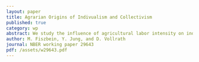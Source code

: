 ```yaml
---
layout: paper
title: Agrarian Origins of Indivualism and Collectivism
published: true
category: wp
abstract: We study the influence of agricultural labor intensity on individualism across U.S. counties. To measure historical labor intensity in agriculture we combine data on crop-specific labor requirements and county-specific crop mix around 1900. To address endogeneity we exploit climate-induced variation in crop mix. Our estimates indicate that an increase of one standard deviation in labor intensity is associated with a reduction of 0.2-0.4 standard deviations in individualism (as captured by the share of children with infrequent names). We further document consistent patterns using within-county changes in labor intensity over time due to both mechanization and the boll weevil shock. While culture transformed in response to changes in labor intensity, we also find that historical agricultural patterns had a lasting imprint that influences geographic variation in individualism today. 
author: M. Fiszbein, Y. Jung, and D. Vollrath
journal: NBER working paper 29643
pdf: /assets/w29643.pdf
---
```

